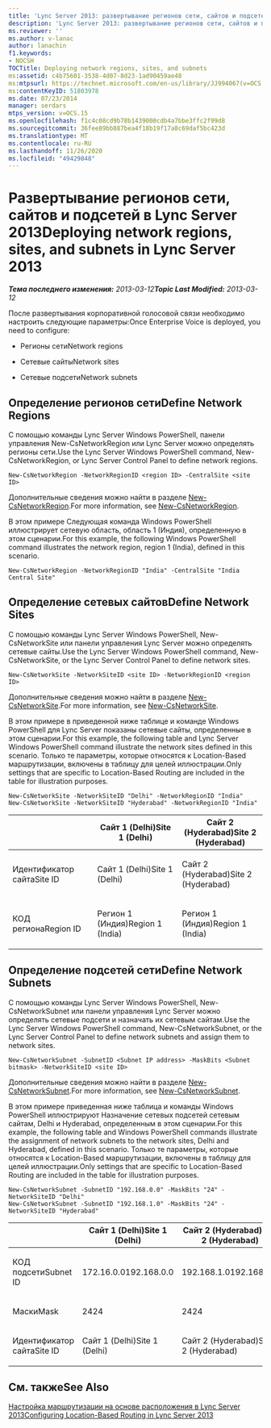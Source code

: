 ```yaml
---
title: 'Lync Server 2013: развертывание регионов сети, сайтов и подсетей'
description: 'Lync Server 2013: развертывание регионов сети, сайтов и подсетей.'
ms.reviewer: ''
ms.author: v-lanac
author: lanachin
f1.keywords:
- NOCSH
TOCTitle: Deploying network regions, sites, and subnets
ms:assetid: c4b75601-3538-4d07-8d23-1ad90459ae48
ms:mtpsurl: https://technet.microsoft.com/en-us/library/JJ994067(v=OCS.15)
ms:contentKeyID: 51803978
ms.date: 07/23/2014
manager: serdars
mtps_version: v=OCS.15
ms.openlocfilehash: f1c4c08cd9b78b1439000cdb4a7bbe3ffc2f99d8
ms.sourcegitcommit: 36fee89bb887bea4f18b19f17a8c69daf5bc423d
ms.translationtype: MT
ms.contentlocale: ru-RU
ms.lasthandoff: 11/26/2020
ms.locfileid: "49429848"
---
```

# <a name="deploying-network-regions-sites-and-subnets-in-lync-server-2013"></a><span data-ttu-id="f5424-103">Развертывание регионов сети, сайтов и подсетей в Lync Server 2013</span><span class="sxs-lookup"><span data-stu-id="f5424-103">Deploying network regions, sites, and subnets in Lync Server 2013</span></span>

<div data-xmlns="http://www.w3.org/1999/xhtml">

<div class="topic" data-xmlns="http://www.w3.org/1999/xhtml" data-msxsl="urn:schemas-microsoft-com:xslt" data-cs="https://msdn.microsoft.com/">

<div data-asp="https://msdn2.microsoft.com/asp">



</div>

<div id="mainSection">

<div id="mainBody"><span data-ttu-id="f5424-104">

<span> </span></span><span class="sxs-lookup"><span data-stu-id="f5424-104">

<span> </span></span></span>

<span data-ttu-id="f5424-105">_**Тема последнего изменения:** 2013-03-12_</span><span class="sxs-lookup"><span data-stu-id="f5424-105">_**Topic Last Modified:** 2013-03-12_</span></span>

<span data-ttu-id="f5424-106">После развертывания корпоративной голосовой связи необходимо настроить следующие параметры:</span><span class="sxs-lookup"><span data-stu-id="f5424-106">Once Enterprise Voice is deployed, you need to configure:</span></span>

  - <span data-ttu-id="f5424-107">Регионы сети</span><span class="sxs-lookup"><span data-stu-id="f5424-107">Network regions</span></span>

  - <span data-ttu-id="f5424-108">Сетевые сайты</span><span class="sxs-lookup"><span data-stu-id="f5424-108">Network sites</span></span>

  - <span data-ttu-id="f5424-109">Сетевые подсети</span><span class="sxs-lookup"><span data-stu-id="f5424-109">Network subnets</span></span>

<div>

## <a name="define-network-regions"></a><span data-ttu-id="f5424-110">Определение регионов сети</span><span class="sxs-lookup"><span data-stu-id="f5424-110">Define Network Regions</span></span>

<span data-ttu-id="f5424-111">С помощью команды Lync Server Windows PowerShell, панели управления New-CsNetworkRegion или Lync Server можно определять регионы сети.</span><span class="sxs-lookup"><span data-stu-id="f5424-111">Use the Lync Server Windows PowerShell command, New-CsNetworkRegion, or Lync Server Control Panel to define network regions.</span></span>

    New-CsNetworkRegion -NetworkRegionID <region ID> -CentralSite <site ID>

<span data-ttu-id="f5424-112">Дополнительные сведения можно найти в разделе [New-CsNetworkRegion](https://docs.microsoft.com/powershell/module/skype/New-CsNetworkRegion).</span><span class="sxs-lookup"><span data-stu-id="f5424-112">For more information, see [New-CsNetworkRegion](https://docs.microsoft.com/powershell/module/skype/New-CsNetworkRegion).</span></span>

<span data-ttu-id="f5424-113">В этом примере Следующая команда Windows PowerShell иллюстрирует сетевую область, область 1 (Индия), определенную в этом сценарии.</span><span class="sxs-lookup"><span data-stu-id="f5424-113">For this example, the following Windows PowerShell command illustrates the network region, region 1 (India), defined in this scenario.</span></span>

    New-CsNetworkRegion -NetworkRegionID "India" -CentralSite "India Central Site"

<div>


</div>

</div>

<div>

## <a name="define-network-sites"></a><span data-ttu-id="f5424-114">Определение сетевых сайтов</span><span class="sxs-lookup"><span data-stu-id="f5424-114">Define Network Sites</span></span>

<span data-ttu-id="f5424-115">С помощью команды Lync Server Windows PowerShell, New-CsNetworkSite или панели управления Lync Server можно определять сетевые сайты.</span><span class="sxs-lookup"><span data-stu-id="f5424-115">Use the Lync Server Windows PowerShell command, New-CsNetworkSite, or the Lync Server Control Panel to define network sites.</span></span>

    New-CsNetworkSite -NetworkSiteID <site ID> -NetworkRegionID <region ID>

<span data-ttu-id="f5424-116">Дополнительные сведения можно найти в разделе [New-CsNetworkSite](https://docs.microsoft.com/powershell/module/skype/New-CsNetworkSite).</span><span class="sxs-lookup"><span data-stu-id="f5424-116">For more information, see [New-CsNetworkSite](https://docs.microsoft.com/powershell/module/skype/New-CsNetworkSite).</span></span>

<span data-ttu-id="f5424-117">В этом примере в приведенной ниже таблице и команде Windows PowerShell для Lync Server показаны сетевые сайты, определенные в этом сценарии.</span><span class="sxs-lookup"><span data-stu-id="f5424-117">For this example, the following table and Lync Server Windows PowerShell command illustrate the network sites defined in this scenario.</span></span> <span data-ttu-id="f5424-118">Только те параметры, которые относятся к Location-Based маршрутизации, включены в таблицу для целей иллюстрации.</span><span class="sxs-lookup"><span data-stu-id="f5424-118">Only settings that are specific to Location-Based Routing are included in the table for illustration purposes.</span></span>

    New-CsNetworkSite -NetworkSiteID "Delhi" -NetworkRegionID "India"
    New-CsNetworkSite -NetworkSiteID "Hyderabad" -NetworkRegionID "India"


<table>
<colgroup>
<col style="width: 33%" />
<col style="width: 33%" />
<col style="width: 33%" />
</colgroup>
<thead>
<tr class="header">
<th></th>
<th><span data-ttu-id="f5424-119">Сайт 1 (Delhi)</span><span class="sxs-lookup"><span data-stu-id="f5424-119">Site 1 (Delhi)</span></span></th>
<th><span data-ttu-id="f5424-120">Сайт 2 (Hyderabad)</span><span class="sxs-lookup"><span data-stu-id="f5424-120">Site 2 (Hyderabad)</span></span></th>
</tr>
</thead>
<tbody>
<tr class="odd">
<td><p><span data-ttu-id="f5424-121">Идентификатор сайта</span><span class="sxs-lookup"><span data-stu-id="f5424-121">Site ID</span></span></p></td>
<td><p><span data-ttu-id="f5424-122">Сайт 1 (Delhi)</span><span class="sxs-lookup"><span data-stu-id="f5424-122">Site 1 (Delhi)</span></span></p></td>
<td><p><span data-ttu-id="f5424-123">Сайт 2 (Hyderabad)</span><span class="sxs-lookup"><span data-stu-id="f5424-123">Site 2 (Hyderabad)</span></span></p></td>
</tr>
<tr class="even">
<td><p><span data-ttu-id="f5424-124">КОД региона</span><span class="sxs-lookup"><span data-stu-id="f5424-124">Region ID</span></span></p></td>
<td><p><span data-ttu-id="f5424-125">Регион 1 (Индия)</span><span class="sxs-lookup"><span data-stu-id="f5424-125">Region 1 (India)</span></span></p></td>
<td><p><span data-ttu-id="f5424-126">Регион 1 (Индия)</span><span class="sxs-lookup"><span data-stu-id="f5424-126">Region 1 (India)</span></span></p></td>
</tr>
</tbody>
</table>


<div>


</div>

</div>

<div>

## <a name="define-network-subnets"></a><span data-ttu-id="f5424-127">Определение подсетей сети</span><span class="sxs-lookup"><span data-stu-id="f5424-127">Define Network Subnets</span></span>

<span data-ttu-id="f5424-128">С помощью команды Lync Server Windows PowerShell, New-CsNetworkSubnet или панели управления Lync Server можно определять сетевые подсети и назначать их сетевым сайтам.</span><span class="sxs-lookup"><span data-stu-id="f5424-128">Use the Lync Server Windows PowerShell command, New-CsNetworkSubnet, or the Lync Server Control Panel to define network subnets and assign them to network sites.</span></span>

    New-CsNetworkSubnet -SubnetID <Subnet IP address> -MaskBits <Subnet bitmask> -NetworkSiteID <site ID>

<span data-ttu-id="f5424-129">Дополнительные сведения можно найти в разделе [New-CsNetworkSubnet](https://docs.microsoft.com/powershell/module/skype/New-CsNetworkSubnet).</span><span class="sxs-lookup"><span data-stu-id="f5424-129">For more information, see [New-CsNetworkSubnet](https://docs.microsoft.com/powershell/module/skype/New-CsNetworkSubnet).</span></span>

<span data-ttu-id="f5424-130">В этом примере приведенная ниже таблица и команды Windows PowerShell иллюстрируют Назначение сетевых подсетей сетевым сайтам, Delhi и Hyderabad, определенным в этом сценарии.</span><span class="sxs-lookup"><span data-stu-id="f5424-130">For this example, the following table and Windows PowerShell commands illustrate the assignment of network subnets to the network sites, Delhi and Hyderabad, defined in this scenario.</span></span> <span data-ttu-id="f5424-131">Только те параметры, которые относятся к Location-Based маршрутизации, включены в таблицу для целей иллюстрации.</span><span class="sxs-lookup"><span data-stu-id="f5424-131">Only settings that are specific to Location-Based Routing are included in the table for illustration purposes.</span></span>

    New-CsNetworkSubnet -SubnetID "192.168.0.0" -MaskBits "24" -NetworkSiteID "Delhi"
    New-CsNetworkSubnet -SubnetID "192.168.1.0" -MaskBits "24" -NetworkSiteID "Hyderabad"


<table>
<colgroup>
<col style="width: 33%" />
<col style="width: 33%" />
<col style="width: 33%" />
</colgroup>
<thead>
<tr class="header">
<th></th>
<th><span data-ttu-id="f5424-132">Сайт 1 (Delhi)</span><span class="sxs-lookup"><span data-stu-id="f5424-132">Site 1 (Delhi)</span></span></th>
<th><span data-ttu-id="f5424-133">Сайт 2 (Hyderabad)</span><span class="sxs-lookup"><span data-stu-id="f5424-133">Site 2 (Hyderabad)</span></span></th>
</tr>
</thead>
<tbody>
<tr class="odd">
<td><p><span data-ttu-id="f5424-134">КОД подсети</span><span class="sxs-lookup"><span data-stu-id="f5424-134">Subnet ID</span></span></p></td>
<td><p><span data-ttu-id="f5424-135">172.16.0.0</span><span class="sxs-lookup"><span data-stu-id="f5424-135">192.168.0.0</span></span></p></td>
<td><p><span data-ttu-id="f5424-136">192.168.1.0</span><span class="sxs-lookup"><span data-stu-id="f5424-136">192.168.1.0</span></span></p></td>
</tr>
<tr class="even">
<td><p><span data-ttu-id="f5424-137">Маски</span><span class="sxs-lookup"><span data-stu-id="f5424-137">Mask</span></span></p></td>
<td><p><span data-ttu-id="f5424-138">24</span><span class="sxs-lookup"><span data-stu-id="f5424-138">24</span></span></p></td>
<td><p><span data-ttu-id="f5424-139">24</span><span class="sxs-lookup"><span data-stu-id="f5424-139">24</span></span></p></td>
</tr>
<tr class="odd">
<td><p><span data-ttu-id="f5424-140">Идентификатор сайта</span><span class="sxs-lookup"><span data-stu-id="f5424-140">Site ID</span></span></p></td>
<td><p><span data-ttu-id="f5424-141">Сайт 1 (Delhi)</span><span class="sxs-lookup"><span data-stu-id="f5424-141">Site 1 (Delhi)</span></span></p></td>
<td><p><span data-ttu-id="f5424-142">Сайт 2 (Hyderabad)</span><span class="sxs-lookup"><span data-stu-id="f5424-142">Site 2 (Hyderabad)</span></span></p></td>
</tr>
</tbody>
</table>


<div>


</div>

</div>

<div>

## <a name="see-also"></a><span data-ttu-id="f5424-143">См. также</span><span class="sxs-lookup"><span data-stu-id="f5424-143">See Also</span></span>


[<span data-ttu-id="f5424-144">Настройка маршрутизации на основе расположения в Lync Server 2013</span><span class="sxs-lookup"><span data-stu-id="f5424-144">Configuring Location-Based Routing in Lync Server 2013</span></span>](lync-server-2013-configuring-location-based-routing.md)  
  

<span data-ttu-id="f5424-145"></div>

</div>

<span> </span>

</div>

</div>

</span><span class="sxs-lookup"><span data-stu-id="f5424-145"></div>

</div>

<span> </span>

</div>

</div>

</span></span></div>

